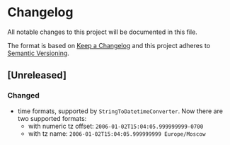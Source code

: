 # Changelog

All notable changes to this project will be documented in this file.

The format is based on [Keep a Changelog](http://keepachangelog.com/en/1.0.0/)
and this project adheres to [Semantic Versioning](http://semver.org/spec/v2.0.0.html).

## [Unreleased]

### Changed 

- time formats, supported by `StringToDatetimeConverter`. Now there are two supported formats:
   - with numeric tz offset: `2006-01-02T15:04:05.999999999-0700`
   - with tz name: `2006-01-02T15:04:05.999999999 Europe/Moscow`
